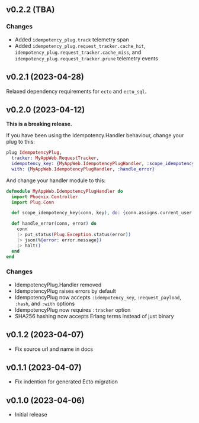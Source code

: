 ## v0.2.2 (TBA)

### Changes

* Added `idempotency_plug.track` telemetry span
* Added `idempotency_plug.request_tracker.cache_hit`, `idempotency_plug.request_tracker.cache_miss`, and  `idempotency_plug.request_tracker.prune` telemetry events

## v0.2.1 (2023-04-28)

Relaxed dependency requirements for `ecto` and `ecto_sql`.

## v0.2.0 (2023-04-12)

**This is a breaking release.**

If you have been using the Idempotency.Handler behaviour, change your plug to this:

```elixir
plug IdempotencyPlug,
  tracker: MyAppWeb.RequestTracker,
  idempotency_key: {MyAppWeb.IdempotencyPlugHandler, :scope_idempotency_key},
  with: {MyAppWeb.IdempotencyPlugHandler, :handle_error}
```

And change your handler module to this:

```elixir
defmodule MyAppWeb.IdempotencyPlugHandler do
  import Phoenix.Controller
  import Plug.Conn

  def scope_idempotency_key(conn, key), do: {conn.assigns.current_user.id, key}

  def handle_error(conn, error) do
    conn
    |> put_status(Plug.Exception.status(error))
    |> json(%{error: error.message})
    |> halt()
  end
end
```

### Changes

- IdempotencyPlug.Handler removed
- IdempotencyPlug raises errors by default
- IdempotencyPlug now accepts `:idempotency_key`, `:request_payload`, `:hash`, and `:with` options
- IdempotencyPlug now requires `:tracker` option
- SHA256 hashing now accepts Erlang terms instead of just binary

## v0.1.2 (2023-04-07)

- Fix source url and name in docs

## v0.1.1 (2023-04-07)

- Fix indention for generated Ecto migration

## v0.1.0 (2023-04-06)

- Initial release
